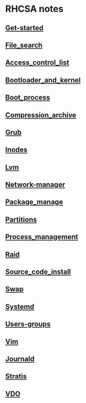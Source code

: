 # RHCSA notes 

## [**Get-started**](./get-started.md) <br> 
## [**File_search**](./file_search.md) <br> 
## [**Access_control_list**](./access_control_list.md) <br> 
## [**Bootloader_and_kernel**](./bootloader_and_kernel.md)<br> 
## [**Boot_process**](./boot_process.md) <br> 
## [**Compression_archive**](./compression_archive.md) <br> 
## [**Grub**](./grub.md) <br> 
## [**Inodes**](./inodes.md) <br> 
## [**Lvm**](./lvm.md) <br> 
## [**Network-manager**](./network-manager.md) <br> 
## [**Package_manage**](./package_manage.md) <br> 
## [**Partitions**](./partitions.md) <br> 
## [**Process_management**](./process_management.md) <br> 
## [**Raid**](./raid.md) <br> 
## [**Source_code_install**](./source_code_install.md) <br> 
## [**Swap**](./swap.md) <br> 
## [**Systemd**](./systemd.md) <br> 
## [**Users-groups**](./users-groups.md) <br> 
## [**Vim**](./vim.md) <br> 
## [**Journald**](./journald.md) <br> 
## [**Stratis**](./stratis.md) <br> 
## [**VDO**](./vdo.md) <br> 
